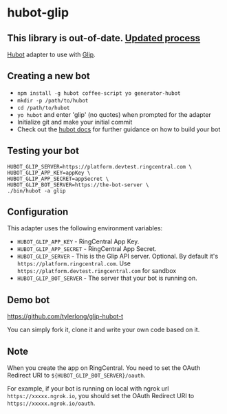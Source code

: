 # hubot-glip

## This library is out-of-date. [Updated process](https://medium.com/ringcentral-developers/latest-glip-bot-provision-flow-a626a8dd0d98)

[Hubot](https://hubot.github.com/) adapter to use with [Glip](https://glip.com/).


## Creating a new bot

- `npm install -g hubot coffee-script yo generator-hubot`
- `mkdir -p /path/to/hubot`
- `cd /path/to/hubot`
- `yo hubot` and enter 'glip' (no quotes) when prompted for the adapter
- Initialize git and make your initial commit
- Check out the [hubot docs](https://github.com/github/hubot/tree/master/docs) for further guidance on how to build your bot


## Testing your bot

```
HUBOT_GLIP_SERVER=https://platform.devtest.ringcentral.com \
HUBOT_GLIP_APP_KEY=appKey \
HUBOT_GLIP_APP_SECRET=appSecret \
HUBOT_GLIP_BOT_SERVER=https://the-bot-server \
./bin/hubot -a glip
```


## Configuration

This adapter uses the following environment variables:

- `HUBOT_GLIP_APP_KEY` - RingCentral App Key.
- `HUBOT_GLIP_APP_SECRET` - RingCentral App Secret.
- `HUBOT_GLIP_SERVER` - This is the Glip API server. Optional. By default it's `https://platform.ringcentral.com`. Use `https://platform.devtest.ringcentral.com` for sandbox
- `HUBOT_GLIP_BOT_SERVER` - The server that your bot is running on.


## Demo bot

https://github.com/tylerlong/glip-hubot-t

You can simply fork it, clone it and write your own code based on it.


## Note

When you create the app on RingCentral. You need to set the OAuth Redirect URI to `${HUBOT_GLIP_BOT_SERVER}/oauth`.

For example, if your bot is running on local with ngrok url `https://xxxxx.ngrok.io`, you should set the OAuth Redirect URI to `https://xxxxx.ngrok.io/oauth`.
